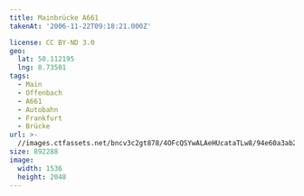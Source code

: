 ```yaml
---
title: Mainbrücke A661
takenAt: '2006-11-22T09:18:21.000Z'

license: CC BY-ND 3.0
geo:
  lat: 50.112195
  lng: 8.73501
tags:
  - Main
  - Offenbach
  - A661
  - Autobahn
  - Frankfurt
  - Brücke
url: >-
  //images.ctfassets.net/bncv3c2gt878/4OFcQSYwALAeHUcataTLw8/94e60a3ab293bc483200bb566765b2fe/mainbrcke-a661_4540736544_o
size: 892288
image:
  width: 1536
  height: 2048
---
```

